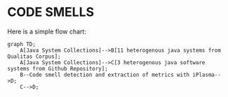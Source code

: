 # CODE SMELLS
Here is a simple flow chart:

```mermaid
graph TD;
    A[Java System Collections]-->B[11 heterogenous java systems from Qualitas Corpus];
    A[Java System Collections]-->C[3 heterogenous java software systems from Github Repository];
    B--Code smell detection and extraction of metrics with iPlasma-->D;
    C-->D;
```
